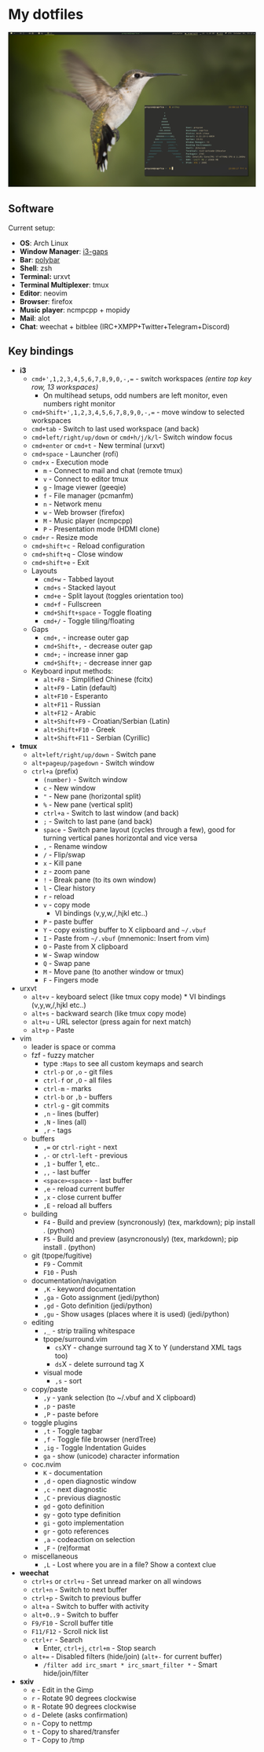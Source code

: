 My dotfiles
================

![](screenshot.jpg?raw=true)

Software
------------

Current setup:

* **OS**: Arch Linux
* **Window Manager**: [i3-gaps](https://github.com/Airblader/i3)
* **Bar**: [polybar](https://github.com/jaagr/polybar)
* **Shell**: zsh
* **Terminal:** urxvt
* **Terminal Multiplexer**: tmux
* **Editor**: neovim
* **Browser**: firefox
* **Music player**: ncmpcpp + mopidy
* **Mail**: alot
* **Chat**: weechat + bitblee (IRC+XMPP+Twitter+Telegram+Discord)

Key bindings
--------------

* **i3**
    * ``cmd+',1,2,3,4,5,6,7,8,9,0,-,=`` - switch workspaces *(entire top key row, 13 workspaces)*
        * On multihead setups, odd numbers are left monitor, even numbers right monitor
    * ``cmd+Shift+',1,2,3,4,5,6,7,8,9,0,-,=`` - move window to selected workspaces
    * ``cmd+tab`` - Switch to last used workspace (and back)
    * ``cmd+left/right/up/down`` or ``cmd+h/j/k/l``- Switch window focus
    * ``cmd+enter`` or ``cmd+t`` - New terminal (urxvt)
    * ``cmd+space`` - Launcher (rofi)
    * ``cmd+x`` - Execution mode
        * ``m`` - Connect to mail and chat (remote tmux)
        * ``v`` - Connect to editor tmux
        * ``g`` - Image viewer (geeqie)
        * ``f`` - File manager (pcmanfm)
        * ``n`` - Network menu
        * ``w`` - Web browser (firefox)
        * ``M`` - Music player (ncmpcpp)
        * ``P`` - Presentation mode (HDMI clone)
    * ``cmd+r`` - Resize mode
    * ``cmd+shift+c`` - Reload configuration
    * ``cmd+shift+q`` - Close window
    * ``cmd+shift+e`` - Exit
    * Layouts
        * ``cmd+w`` - Tabbed layout
        * ``cmd+s`` - Stacked layout
        * ``cmd+e`` - Split layout (toggles orientation too)
        * ``cmd+f`` - Fullscreen
        * ``cmd+Shift+space`` - Toggle floating
        * ``cmd+/`` - Toggle tiling/floating
    * Gaps
        * ``cmd+,`` - increase outer gap
        * ``cmd+Shift+,`` - decrease outer gap
        * ``cmd+;`` - increase inner gap
        * ``cmd+Shift+;`` - decrease inner gap
    * Keyboard input methods:
        * ``alt+F8`` - Simplified Chinese (fcitx)
        * ``alt+F9`` - Latin (default)
        * ``alt+F10`` - Esperanto
        * ``alt+F11`` - Russian
        * ``alt+F12`` - Arabic
        * ``alt+Shift+F9`` - Croatian/Serbian (Latin)
        * ``alt+Shift+F10`` - Greek
        * ``alt+Shift+F11`` - Serbian (Cyrillic)
* **tmux**
    * ``alt+left/right/up/down`` - Switch pane
    * ``alt+pageup/pagedown`` - Switch window
    * ``ctrl+a`` (prefix)
        * ``(number)`` - Switch window
        * ``c`` - New window
        * ``"`` - New pane (horizontal split)
        * ``%`` - New pane (vertical split)
        * ``ctrl+a`` - Switch to last window (and back)
        * ``;`` - Switch to last pane (and back)
        * ``space`` - Switch pane layout (cycles through a few), good for turning vertical panes horizontal and vice
          versa
        * ``,`` - Rename window
        * ``/`` - Flip/swap
        * ``x`` - Kill pane
        * ``z`` - zoom pane
        * ``!`` - Break pane (to its own window)
        * ``l`` - Clear history
        * ``r`` - reload
        * ``v`` - copy mode
            * VI bindings (v,y,w,/,hjkl etc..)
        * ``P`` - paste buffer
        * ``Y`` - copy existing buffer to X clipboard and ``~/.vbuf``
        * ``I`` - Paste from ``~/.vbuf`` (mnemonic: Insert from vim)
        * ``O`` - Paste from X clipboard
        * ``W`` - Swap window
        * ``Q`` - Swap pane
        * ``M`` - Move pane (to another window or tmux)
        * ``F`` - Fingers mode
* urxvt
    * ``alt+v`` - keyboard select (like tmux copy mode)
            * VI bindings (v,y,w,/,hjkl etc..)
    * ``alt+s`` - backward search (like tmux copy mode)
    * ``alt+u`` - URL selector (press again for next match)
    * ``alt+p`` - Paste
* vim
    * leader is space or comma
    * fzf - fuzzy matcher
        * type ``:Maps`` to see all custom keymaps and search
        * ``ctrl-p`` or ``,o`` - git files
        * ``ctrl-f`` or ``,O`` - all files
        * ``ctrl-m`` - marks
        * ``ctrl-b`` or ``,b`` - buffers
        * ``ctrl-g`` - git commits
        * ``,n`` - lines (buffer)
        * ``,N`` - lines (all)
        * ``,r`` - tags
    * buffers
        * ``,=`` or ``ctrl-right`` - next
        * ``,-`` or ``ctrl-left`` - previous
        * ``,1`` - buffer 1, etc..
        * ``,,`` - last buffer
        * ``<space><space>`` - last buffer
        * ``,e`` - reload current buffer
        * ``,x`` - close current buffer
        * ``,E`` - reload all buffers
    * building
        * ``F4`` - Build and preview (syncronously) (tex, markdown); pip install . (python)
        * ``F5`` - Build and preview (asyncronously) (tex, markdown); pip install . (python)
    * git (tpope/fugitive)
        * ``F9`` - Commit
        * ``F10`` - Push
    * documentation/navigation
        * ``,K`` - keyword documentation
        * ``,ga`` - Goto assignment (jedi/python)
        * ``,gd`` - Goto definition (jedi/python)
        * ``,gu`` - Show usages (places where it is used) (jedi/python)
    * editing
        * ``,_`` - strip trailing whitespace
        * tpope/surround.vim
            * ``cs``XY - change surround tag X to Y (understand XML tags too)
            * ``ds``X - delete surround tag X
        * visual mode
            * ``,s`` - sort
    * copy/paste
        * ``,y`` - yank selection (to ~/.vbuf and X clipboard)
        * ``,p`` - paste
        * ``,P`` - paste before
    * toggle plugins
        * ``,t`` - Toggle tagbar
        * ``,f`` - Toggle file browser (nerdTree)
        * ``,ig`` - Toggle Indentation Guides
        * ``ga`` - show (unicode) character information
    * coc.nvim
        * ``K`` - documentation
        * ``,d`` - open diagnostic window
        * ``,c`` - next diagnostic
        * ``,C`` - previous diagnostic
        * ``gd`` - goto definition
        * ``gy`` - goto type definition
        * ``gi`` - goto implementation
        * ``gr`` - goto references
        * ``,a`` - codeaction on selection
        * ``,F`` - (re)format
    * miscellaneous
        * ``,L`` - Lost where you are in a file? Show a context clue
* **weechat**
    * ``ctrl+s`` or ``ctrl+u`` - Set unread marker on all windows
    * ``ctrl+n``  - Switch to next buffer
    * ``ctrl+p``  - Switch to previous buffer
    * ``alt+a`` - Switch to buffer with activity
    * ``alt+0..9`` - Switch to buffer
    * ``F9/F10``  - Scroll buffer title
    * ``F11/F12``  - Scroll nick list
    * ``ctrl+r`` - Search
        * Enter, ``ctrl+j``, ``ctrl+m``  - Stop search
    * ``alt+=`` -  Disabled filters (hide/join) (``alt+-`` for current buffer)
        * ``/filter add irc_smart * irc_smart_filter *``  - Smart hide/join/filter
* **sxiv**
    * ``e`` - Edit in the Gimp
    * ``r`` - Rotate 90 degrees clockwise
    * ``R`` - Rotate 90 degrees clockwise
    * ``d`` - Delete (asks confirmation)
    * ``n`` - Copy to nettmp
    * ``t`` - Copy to shared/transfer
    * ``T`` - Copy to /tmp


